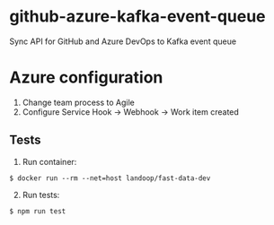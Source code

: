 # github-azure-kafka-event-queue

Sync API for GitHub and Azure DevOps to Kafka event queue


# Azure configuration

1. Change team process to Agile
2. Configure Service Hook -> Webhook -> Work item created

## Tests

1. Run container:
```
$ docker run --rm --net=host landoop/fast-data-dev
```

2. Run tests:

```
$ npm run test
```
